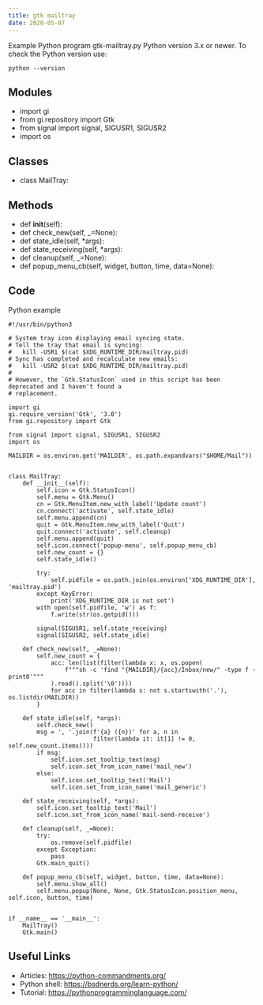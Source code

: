 ```yaml
---
title: gtk mailtray
date: 2020-05-07
---
```

Example Python program gtk-mailtray.py
Python version 3.x or newer.
To check the Python version use:

    python --version

## Modules

* import gi
* from gi.repository import Gtk
* from signal import signal, SIGUSR1, SIGUSR2
* import os

## Classes

* class MailTray:

## Methods

* def __init__(self):
* def check_new(self, _=None):
* def state_idle(self, *args):
* def state_receiving(self, *args):
* def cleanup(self, _=None):
* def popup_menu_cb(self, widget, button, time, data=None):

## Code

Python example

    #!/usr/bin/python3
    
    # System tray icon displaying email syncing state.
    # Tell the tray that email is syncing:
    #   kill -USR1 $(cat $XDG_RUNTIME_DIR/mailtray.pid)
    # Sync has completed and recalculate new emails:
    #   kill -USR2 $(cat $XDG_RUNTIME_DIR/mailtray.pid)
    #
    # However, the `Gtk.StatusIcon` used in this script has been deprecated and I haven't found a
    # replacement.
    
    import gi
    gi.require_version('Gtk', '3.0')
    from gi.repository import Gtk
    
    from signal import signal, SIGUSR1, SIGUSR2
    import os
    
    MAILDIR = os.environ.get('MAILDIR', os.path.expandvars("$HOME/Mail"))
    
    
    class MailTray:
        def __init__(self):
            self.icon = Gtk.StatusIcon()
            self.menu = Gtk.Menu()
            cn = Gtk.MenuItem.new_with_label('Update count')
            cn.connect('activate', self.state_idle)
            self.menu.append(cn)
            quit = Gtk.MenuItem.new_with_label('Quit')
            quit.connect('activate', self.cleanup)
            self.menu.append(quit)
            self.icon.connect('popup-menu', self.popup_menu_cb)
            self.new_count = {}
            self.state_idle()
    
            try:
                self.pidfile = os.path.join(os.environ['XDG_RUNTIME_DIR'], 'mailtray.pid')
            except KeyError:
                print('XDG_RUNTIME_DIR is not set')
            with open(self.pidfile, 'w') as f:
                f.write(str(os.getpid()))
    
            signal(SIGUSR1, self.state_receiving)
            signal(SIGUSR2, self.state_idle)
    
        def check_new(self, _=None):
            self.new_count = {
                acc: len(list(filter(lambda x: x, os.popen(
                    f"""sh -c 'find "{MAILDIR}/{acc}/Inbox/new/" -type f -print0'"""
                ).read().split('\0'))))
                for acc in filter(lambda s: not s.startswith('.'), os.listdir(MAILDIR))
            }
    
        def state_idle(self, *args):
            self.check_new()
            msg = ', '.join(f'{a} ({n})' for a, n in
                            filter(lambda it: it[1] != 0, self.new_count.items()))
            if msg:
                self.icon.set_tooltip_text(msg)
                self.icon.set_from_icon_name('mail_new')
            else:
                self.icon.set_tooltip_text('Mail')
                self.icon.set_from_icon_name('mail_generic')
    
        def state_receiving(self, *args):
            self.icon.set_tooltip_text('Mail')
            self.icon.set_from_icon_name('mail-send-receive')
    
        def cleanup(self, _=None):
            try:
                os.remove(self.pidfile)
            except Exception:
                pass
            Gtk.main_quit()
    
        def popup_menu_cb(self, widget, button, time, data=None):
            self.menu.show_all()
            self.menu.popup(None, None, Gtk.StatusIcon.position_menu, self.icon, button, time)
    
    
    if __name__ == '__main__':
        MailTray()
        Gtk.main()
    

## Useful Links

- Articles: https://python-commandments.org/
- Python shell: https://bsdnerds.org/learn-python/
- Tutorial: https://pythonprogramminglanguage.com/
